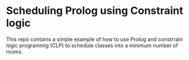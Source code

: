 # Scheduling Prolog using Constraint logic

This repo contains a simple example of how to use Prolog and constrrain logic programmig (CLP) to schedule classes into a minimum number of rooms.

